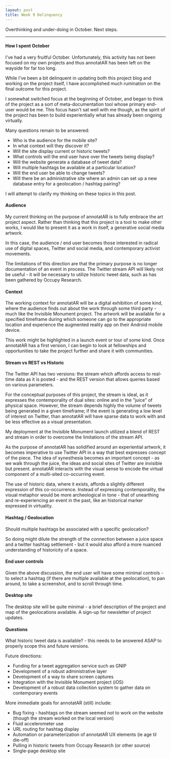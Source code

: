 ```yaml
---
layout: post
title: Week 9 Delinquency
---
```


Overthinking and under-doing in October. Next steps.

-----

#### How I spent October

I've had a very fruitful October. Unfortunately, this activity has not been focused on my own projects and thus annotatAR has been left on the wayside for far too long.

While I've been a bit delinquent in updating both this project blog and working on the project itself, I have accomplished much rumination on the final outcome for this project. 

I somewhat switched focus at the beginning of October, and began to think of the project as a sort of meta-documentation tool whose primary end-user would be me. This focus hasn't sat well with me though, as the spirit of the project has been to build experientially what has already been ongoing virtually.

Many questions remain to be answered:

* Who is the audience for the mobile site? 
* In what context will they discover it?
* Will the site display current or historic tweets?
* What controls will the end user have over the tweets being display?
* Will the website generate a database of tweet data?
* Will multiple hashtags be available at a particular location?
* Will the end user be able to change tweets?
* Will there be an administrative site where an admin can set up a new database entry for a geolocation / hashtag pairing?

I will attempt to clarify my thinking on these topics in this post.


#### Audience

My current thinking on the purpose of annotatAR is to fully embrace the art project aspect. Rather than thinking that this project is a tool to make other works, I would like to present it as a work in itself, a generative social media artwork. 

In this case, the audience / end user becomes those interested in radical use of digital spaces, Twitter and social media, and contemporary activist movements.

The limitations of this direction are that the primary purpose is no longer documentation of an event in process. The Twitter stream API will likely not be useful - it will be necessary to utilize historic tweet data, such as has been gathered by Occupy Research.

#### Context

The working context for annotatAR will be a digital exhibition of some kind, where the audience finds out about the work through some third party - much like the Invisible Monument project. The artwork will be available for a specified timeframe during which someone can go to the appropriate location and experience the augmented reality app on their Android mobile device. 

This work might be highlighted in a launch event or tour of some kind. Once annotatAR has a first version, I can begin to look at fellowships and opportunities to take the project further and share it with communities.

#### Stream vs REST vs Historic

The Twitter API has two versions: the stream which affords access to real-time data as it is posted - and the REST version that allows queries based on various parameters.

For the conceptual purposes of this project, the stream is ideal, as it expresses the contemporality of dual sites:  online and in the "juice" of physical space. However, the stream depends highly the volume of tweets being generated in a given timeframe; if the event is generating a low level of interest on Twitter, than annotatAR will have sparse data to work with and be less effective as a visual presentation. 

My deployment at the Invisible Monument launch utilized a blend of REST and stream in order to overcome the limitations of the stream API. 

As the purpose of annotatAR has solidified around an experiential artwork, it becomes imperative to use Twitter API in a way that best expresses concept of the piece. The idea of synesthesia becomes an important concept - as we walk through the juice, the ideas and social sites of Twitter are invisible but present. annotatAR interacts with the visual sense to encode the virtual component of a multi-sited co-occurring event.

The use of historic data, where it exists, affords a slightly different expression of this co-occurrence. Instead of expressing contemporality, the visual metaphor would be more archeological in tone - that of unearthing and re-experiencing an event in the past, like an historical marker expressed in virtuality.


#### Hashtag / Geolocation

Should multiple hashtags be associated with a specific geolocation? 

So doing might dilute the strength of the connection between a juice space and a twitter hashtag settlement - but it would also afford a more nuanced understanding of historicity of a space.

#### End user controls

Given the above discussion, the end user will have some minimal controls - to select a hashtag (if there are multiple available at the geolocation), to pan around, to take a screenshot, and to scroll through time.

#### Desktop site

The desktop site will be quite minimal - a brief description of the project and map of the geolocations available. A sign-up for newsletter of project updates. 

#### Questions

What historic tweet data is available? - this needs to be answered ASAP to properly scope this and future versions.

Future directions:

* Funding for a tweet aggregation service such as GNIP
* Development of a robust administrative layer
* Development of a way to share screen captures 
* Integration with the Invisible Monument project (iOS)
* Development of a robust data collection system to gather data on contemporary events

More immediate goals for annotatAR (still) include:

* Bug fixing - hashtags on the stream seemed not to work on the website (though the stream worked on the local version)
* Fluid accelerometer use
* URL routing for hashtag display
* Automation or parameterization of annotatAR UX elements (ie age til die-off)
* Pulling in historic tweets from Occupy Research (or other source)
* Single-page desktop site